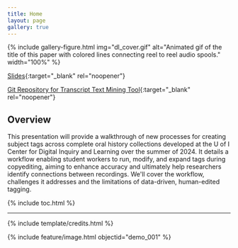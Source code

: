 ```yaml
---
title: Home
layout: page
gallery: true
---
```


{% include gallery-figure.html img="dl_cover.gif" alt="Animated gif of the title of this paper with colored lines connecting reel to reel audio spools." width="100%" %}


[Slides](https://indd.adobe.com/view/eea371ad-3ab8-44f5-abab-bb642d331ee2){:target="_blank" rel="noopener"}

[Git Repository for Transcript Text Mining Tool](https://github.com/Scholarly-Projects/transcript_mining_base){:target="_blank" rel="noopener"}

## Overview

This presentation will provide a walkthrough of new processes for creating subject tags across complete oral history collections developed at the U of I Center for Digital Inquiry and Learning over the summer of 2024. It details a workflow enabling student workers to run, modify, and expand tags during copyediting, aiming to enhance accuracy and ultimately help researchers identify connections between recordings. We'll cover the workflow, challenges it addresses and the limitations of data-driven, human-edited tagging.

{% include toc.html %}

------

{% include template/credits.html %}

{% include feature/image.html objectid="demo_001" %}
